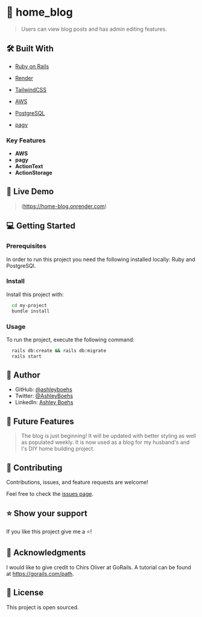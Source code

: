 <!-- PROJECT DESCRIPTION -->

# 📖 home_blog <a name="about-project"></a>

> Users can view blog posts and has admin editing features.

## 🛠 Built With <a name="built-with"></a>

<ul>
    <li><a href="https://rubyonrails.org/">Ruby on Rails</a></li>
  </ul>

<ul>
    <li><a href="https://render.com/">Render</a></li>
  </ul>
 
  <ul>
    <li><a href="https://tailwindcss.com/">TailwindCSS</a></li>
  </ul>

  <ul>
    <li><a href="https://www.googleadservices.com/pagead/aclk?sa=L&ai=DChcSEwj5-Jrvr9qBAxWtU38AHQHuDBUYABAAGgJvYQ&ae=2&gclid=CjwKCAjw9-6oBhBaEiwAHv1QvAROKFSb_dH3vRh22CkhPsJHwkRlJdtxPXULE-h069wNrzALfJwPUxoCcHUQAvD_BwE&ohost=www.google.com&cid=CAESVuD2pugsCaLNFcyl3FYTDOZp83tYZew5Dsvn7hBJjpUdVTDQwC1923iNYvuluPWIGnHLAdPRjuzgInAOXSuv4Jkc72b4nyxcyBmfy4dT6yNS2kItjVP_&sig=AOD64_31b6w5NVasqPKTaHIFBh6sOKKh9g&q&adurl&ved=2ahUKEwiYyZLvr9qBAxU8m2oFHbX_CP0Q0Qx6BAgLEAE&nis=8&dct=1">AWS</a></li>
  </ul>

  <ul>
    <li><a href="https://www.postgresql.org/">PostgreSQL</a></li>
  </ul>

  <ul>
    <li><a href="https://github.com/ddnexus/pagy">pagy</a></li>
  </ul>

  





<!-- Features -->

### Key Features <a name="key-features"></a>

- **AWS**
- **pagy**
- **ActionText**
- **ActionStorage**



<!-- LIVE DEMO -->

## 🚀 Live Demo <a name="live-demo"></a>

> (https://home-blog.onrender.com)


<!-- GETTING STARTED -->

## 💻 Getting Started <a name="getting-started"></a>


### Prerequisites

In order to run this project you need the following installed locally:
Ruby and
PostgreSQl.

### Install

Install this project with:


```sh
  cd my-project
  bundle install
```


### Usage

To run the project, execute the following command:

```sh
  rails db:create && rails db:migrate
  rails start
```


<!-- AUTHORS -->

## 👥 Author <a name="authors"></a>


- GitHub: [@ashleyboehs](https://github.com/ashleyboehs)
- Twitter: [@AshleyBoehs](https://twitter.com/AshleyBoehs)
- LinkedIn: [Ashley Boehs](https://linkedin.com/in/ashleyboehs)

<!-- FUTURE FEATURES -->

## 🔭 Future Features <a name="future-features"></a>

> The blog is just beginning! It will be updated with better styling as well as populated weekly. It is now used as a blog for my husband's and I's DIY home building project.

<!-- CONTRIBUTING -->

## 🤝 Contributing <a name="contributing"></a>

Contributions, issues, and feature requests are welcome!

Feel free to check the [issues page](https://github.com/ashleyboehs/home_blog/issues).


<!-- SUPPORT -->

## ⭐️ Show your support <a name="support"></a>

If you like this project give me a ⭐️!

<!-- ACKNOWLEDGEMENTS -->

## 🙏 Acknowledgments <a name="acknowledgements"></a>


I would like to give credit to Chirs Oliver at GoRails. A tutorial can be found at https://gorails.com/path.





## 📝 License <a name="license"></a>

This project is open sourced.
